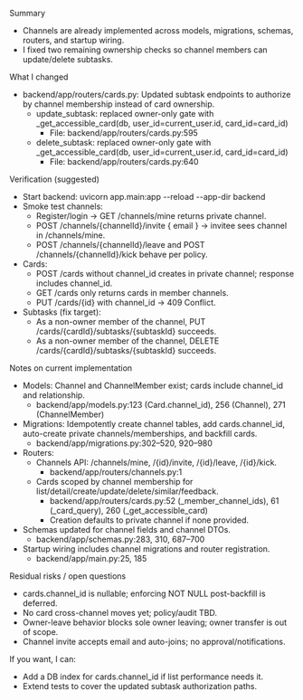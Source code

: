 Summary
- Channels are already implemented across models, migrations, schemas, routers, and startup wiring.
- I fixed two remaining ownership checks so channel members can update/delete subtasks.

What I changed
- backend/app/routers/cards.py: Updated subtask endpoints to authorize by channel membership instead of card ownership.
  - update_subtask: replaced owner-only gate with _get_accessible_card(db, user_id=current_user.id, card_id=card_id)
    - File: backend/app/routers/cards.py:595
  - delete_subtask: replaced owner-only gate with _get_accessible_card(db, user_id=current_user.id, card_id=card_id)
    - File: backend/app/routers/cards.py:640

Verification (suggested)
- Start backend: uvicorn app.main:app --reload --app-dir backend
- Smoke test channels:
  - Register/login → GET /channels/mine returns private channel.
  - POST /channels/{channelId}/invite { email } → invitee sees channel in /channels/mine.
  - POST /channels/{channelId}/leave and POST /channels/{channelId}/kick behave per policy.
- Cards:
  - POST /cards without channel_id creates in private channel; response includes channel_id.
  - GET /cards only returns cards in member channels.
  - PUT /cards/{id} with channel_id → 409 Conflict.
- Subtasks (fix target):
  - As a non-owner member of the channel, PUT /cards/{cardId}/subtasks/{subtaskId} succeeds.
  - As a non-owner member of the channel, DELETE /cards/{cardId}/subtasks/{subtaskId} succeeds.

Notes on current implementation
- Models: Channel and ChannelMember exist; cards include channel_id and relationship.
  - backend/app/models.py:123 (Card.channel_id), 256 (Channel), 271 (ChannelMember)
- Migrations: Idempotently create channel tables, add cards.channel_id, auto-create private channels/memberships, and backfill cards.
  - backend/app/migrations.py:302–520, 920–980
- Routers:
  - Channels API: /channels/mine, /{id}/invite, /{id}/leave, /{id}/kick.
    - backend/app/routers/channels.py:1
  - Cards scoped by channel membership for list/detail/create/update/delete/similar/feedback.
    - backend/app/routers/cards.py:52 (_member_channel_ids), 61 (_card_query), 260 (_get_accessible_card)
    - Creation defaults to private channel if none provided.
- Schemas updated for channel fields and channel DTOs.
  - backend/app/schemas.py:283, 310, 687–700
- Startup wiring includes channel migrations and router registration.
  - backend/app/main.py:25, 185

Residual risks / open questions
- cards.channel_id is nullable; enforcing NOT NULL post-backfill is deferred.
- No card cross-channel moves yet; policy/audit TBD.
- Owner-leave behavior blocks sole owner leaving; owner transfer is out of scope.
- Channel invite accepts email and auto-joins; no approval/notifications.

If you want, I can:
- Add a DB index for cards.channel_id if list performance needs it.
- Extend tests to cover the updated subtask authorization paths.